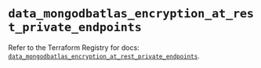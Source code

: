 # `data_mongodbatlas_encryption_at_rest_private_endpoints`

Refer to the Terraform Registry for docs: [`data_mongodbatlas_encryption_at_rest_private_endpoints`](https://registry.terraform.io/providers/mongodb/mongodbatlas/1.38.0/docs/data-sources/encryption_at_rest_private_endpoints).
